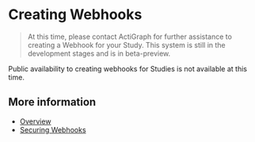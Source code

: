 # Creating Webhooks

> At this time, please contact ActiGraph for further assistance to creating a Webhook for your Study. This system is still in the development stages and is in beta-preview.

Public availability to creating webhooks for Studies is not available at this time.

## More information

- [Overview](readme.md)
- [Securing Webhooks](securing_webhooks.md)